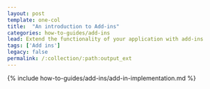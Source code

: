 ```yaml
---
layout: post
template: one-col
title:  "An introduction to Add-ins"
categories: how-to-guides/add-ins
lead: Extend the functionality of your application with add-ins
tags: ['Add ins']
legacy: false
permalink: /:collection/:path:output_ext
---
```


{% include how-to-guides/add-ins/add-in-implementation.md %}